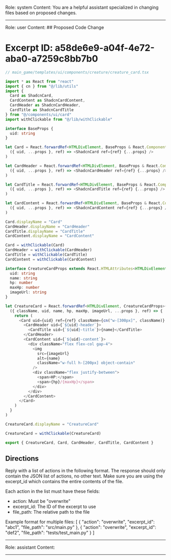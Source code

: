 Role: system
Content: You are a helpful assistant specialized in changing files based on proposed changes.
__________________
Role: user
Content: ## Proposed Code Change
# Excerpt ID: a58de6e9-a04f-4e72-aba0-a7259c8bb7b0
```typescript
// main_game/templates/ui/components/creature/creature_card.tsx

import * as React from "react"
import { cn } from "@/lib/utils"
import { 
  Card as ShadcnCard, 
  CardContent as ShadcnCardContent, 
  CardHeader as ShadcnCardHeader,
  CardTitle as ShadcnCardTitle 
} from "@/components/ui/card"
import withClickable from "@/lib/withClickable"

interface BaseProps {
  uid: string
}

let Card = React.forwardRef<HTMLDivElement, BaseProps & React.ComponentProps<typeof ShadcnCard>>(
  ({ uid, ...props }, ref) => <ShadcnCard ref={ref} {...props} />
)

let CardHeader = React.forwardRef<HTMLDivElement, BaseProps & React.ComponentProps<typeof ShadcnCardHeader>>(
  ({ uid, ...props }, ref) => <ShadcnCardHeader ref={ref} {...props} />
)

let CardTitle = React.forwardRef<HTMLDivElement, BaseProps & React.ComponentProps<typeof ShadcnCardTitle>>(
  ({ uid, ...props }, ref) => <ShadcnCardTitle ref={ref} {...props} />
)

let CardContent = React.forwardRef<HTMLDivElement, BaseProps & React.ComponentProps<typeof ShadcnCardContent>>(
  ({ uid, ...props }, ref) => <ShadcnCardContent ref={ref} {...props} />
)

Card.displayName = "Card"
CardHeader.displayName = "CardHeader"
CardTitle.displayName = "CardTitle"
CardContent.displayName = "CardContent"

Card = withClickable(Card)
CardHeader = withClickable(CardHeader)
CardTitle = withClickable(CardTitle)
CardContent = withClickable(CardContent)

interface CreatureCardProps extends React.HTMLAttributes<HTMLDivElement> {
  uid: string
  name: string
  hp: number
  maxHp: number
  imageUrl: string
}

let CreatureCard = React.forwardRef<HTMLDivElement, CreatureCardProps>(
  ({ className, uid, name, hp, maxHp, imageUrl, ...props }, ref) => {
    return (
      <Card uid={uid} ref={ref} className={cn("w-[300px]", className)} {...props}>
        <CardHeader uid={`${uid}-header`}>
          <CardTitle uid={`${uid}-title`}>{name}</CardTitle>
        </CardHeader>
        <CardContent uid={`${uid}-content`}>
          <div className="flex flex-col gap-4">
            <img 
              src={imageUrl}
              alt={name}
              className="w-full h-[200px] object-contain"
            />
            <div className="flex justify-between">
              <span>HP:</span>
              <span>{hp}/{maxHp}</span>
            </div>
          </div>
        </CardContent>
      </Card>
    )
  }
)

CreatureCard.displayName = "CreatureCard"

CreatureCard = withClickable(CreatureCard)

export { CreatureCard, Card, CardHeader, CardTitle, CardContent }
```

## Directions
Reply with a list of actions in the following format. The response should only contain the JSON list of actions, no other text.
Make sure you are using the excerpt_id which contains the entire contents of the file.

Each action in the list must have these fields:
- action: Must be "overwrite"
- excerpt_id: The ID of the excerpt to use
- file_path: The relative path to the file

Example format for multiple files:
[
    {
        "action": "overwrite",
        "excerpt_id": "abc1",
        "file_path": "src/main.py"
    },
    {
        "action": "overwrite",
        "excerpt_id": "def2",
        "file_path": "tests/test_main.py"
    }
]
__________________
Role: assistant
Content: 
__________________
